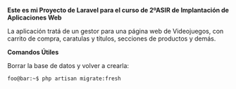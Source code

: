**Este es mi Proyecto de Laravel para el curso de 2ºASIR de Implantación de Aplicaciones Web**

La aplicación tratá de un gestor para una página web de Videojuegos, con carrito de compra, caratulas y títulos, secciones de productos y demás.


**Comandos Útiles**

Borrar la base de datos y volver a crearla:

```console
foo@bar:~$ php artisan migrate:fresh
```